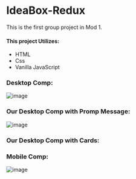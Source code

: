 # IdeaBox-Redux

This is the first group project in Mod 1. 

#### This project Utilizes:

* HTML
* Css
* Vanilla JavaScript

### Desktop Comp:
![image](https://user-images.githubusercontent.com/47184994/58114507-1dc11180-7bb5-11e9-8fd3-92c0a87a6532.png)

### Our Desktop Comp with Promp Message:
![image](https://user-images.githubusercontent.com/47184994/58433393-5dd03a80-8074-11e9-8a56-2b41dbd0da4d.png)

### Our Desktop Comp with Cards:


### Mobile Comp:
![image](https://user-images.githubusercontent.com/47184994/58114560-36312c00-7bb5-11e9-8018-441d95ee0a48.png)
